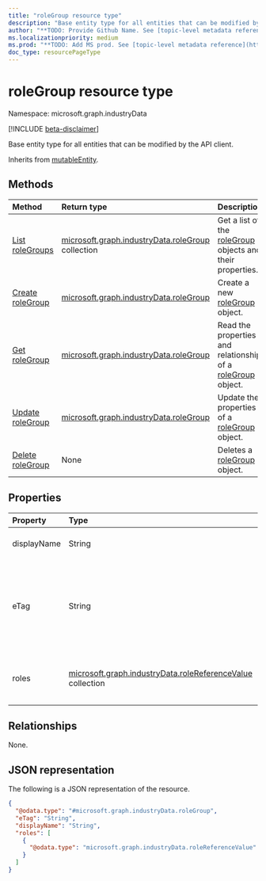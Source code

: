 ```yaml
---
title: "roleGroup resource type"
description: "Base entity type for all entities that can be modified by the API client."
author: "**TODO: Provide Github Name. See [topic-level metadata reference](https://msgo.azurewebsites.net/add/document/guidelines/metadata.html#topic-level-metadata)**"
ms.localizationpriority: medium
ms.prod: "**TODO: Add MS prod. See [topic-level metadata reference](https://msgo.azurewebsites.net/add/document/guidelines/metadata.html#topic-level-metadata)**"
doc_type: resourcePageType
---
```


# roleGroup resource type

Namespace: microsoft.graph.industryData

[!INCLUDE [beta-disclaimer](../../includes/beta-disclaimer.md)]

Base entity type for all entities that can be modified by the API client.


Inherits from [mutableEntity](../resources/industrydata-mutableentity.md).

## Methods
|Method|Return type|Description|
|:---|:---|:---|
|[List roleGroups](../api/industrydata-rolegroup-list.md)|[microsoft.graph.industryData.roleGroup](../resources/industrydata-rolegroup.md) collection|Get a list of the [roleGroup](../resources/industrydata-rolegroup.md) objects and their properties.|
|[Create roleGroup](../api/industrydata-industrydatahub-post-rolegroups.md)|[microsoft.graph.industryData.roleGroup](../resources/industrydata-rolegroup.md)|Create a new [roleGroup](../resources/industrydata-rolegroup.md) object.|
|[Get roleGroup](../api/industrydata-rolegroup-get.md)|[microsoft.graph.industryData.roleGroup](../resources/industrydata-rolegroup.md)|Read the properties and relationships of a [roleGroup](../resources/industrydata-rolegroup.md) object.|
|[Update roleGroup](../api/industrydata-rolegroup-update.md)|[microsoft.graph.industryData.roleGroup](../resources/industrydata-rolegroup.md)|Update the properties of a [roleGroup](../resources/industrydata-rolegroup.md) object.|
|[Delete roleGroup](../api/industrydata-rolegroup-delete.md)|None|Deletes a [roleGroup](../resources/industrydata-rolegroup.md) object.|

## Properties
|Property|Type|Description|
|:---|:---|:---|
|displayName|String|The name of the role group.|
|eTag|String|Individual eTag for an entity to provide standard web concurrency control. Inherited from [mutableEntity](../resources/industrydata-mutableentity.md).|
|roles|[microsoft.graph.industryData.roleReferenceValue](../resources/industrydata-rolereferencevalue.md) collection|The set of roles belonging to the role group.|

## Relationships
None.

## JSON representation
The following is a JSON representation of the resource.
<!-- {
  "blockType": "resource",
  "keyProperty": "id",
  "@odata.type": "microsoft.graph.industryData.roleGroup",
  "baseType": "microsoft.graph.industryData.mutableEntity",
  "openType": false
}
-->
``` json
{
  "@odata.type": "#microsoft.graph.industryData.roleGroup",
  "eTag": "String",
  "displayName": "String",
  "roles": [
    {
      "@odata.type": "microsoft.graph.industryData.roleReferenceValue"
    }
  ]
}
```

